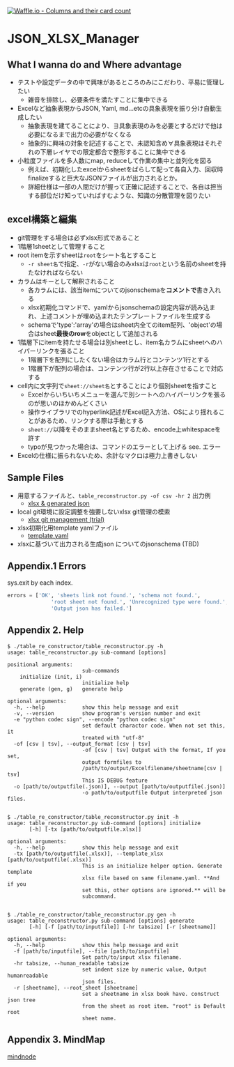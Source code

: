 [![Waffle.io - Columns and their card count](https://badge.waffle.io/setminami/TableReconstructor.png?columns=all)](https://waffle.io/setminami/TableReconstructor?utm_source=badge)

# JSON_XLSX_Manager
## What I wanna do and Where advantage
  - テストや設定データの中で興味があるところのみにこだわり、平易に管理したい
    - 雑音を排除し、必要条件を満たすことに集中できる
  - Excelなど抽象表現からJSON, Yaml, md...etcの具象表現を振り分け自動生成したい
    - 抽象表現を建てることにより、∃具象表現のみを必要とするだけで他は必要になるまで出力の必要がなくなる
    - 抽象的に興味の対象を記述することで、未認知含め∀具象表現はそれぞれの下層レイヤでの限定都合で整形することに集中できる
  - 小粒度ファイルを多人数にmap, reduceして作業の集中と並列化を図る
    - 例えば、初期化したexcelからsheetをばらして配って各自入力、回収時finalizeすると巨大なJSONファイルが出力されるとか。
    - 詳細仕様は一部の人間だけが握って正確に記述することで、各自は担当する部位だけ知っていればすむような、知識の分散管理を図りたい

## excel構築と編集
  - git管理をする場合は必ずxlsx形式であること
  - 1階層1sheetとして管理すること
  - root itemを示すsheetは`root`をシート名とすること
    - `-r sheet名`で指定、`-r`がない場合のみxlsxは`root`という名前のsheetを持たなければならない
  - カラムはキーとして解釈されること
    - 各カラムには、該当itemについてのjsonschemaを**コメントで**書き入れる
    - xlsx初期化コマンドで、yamlからjsonschemaの設定内容が読み込まれ、上述コメントが埋め込まれたテンプレートファイルを生成する
    - schemaで'type':'array'の場合はsheet内全てのitem配列、'object'の場合はsheet**最後のrow**をobjectとして追加される
  - 1階層下にitemを持たせる場合は別sheetとし、item名カラムにsheetへのハイパーリンクを張ること
    - 1階層下を配列にしたくない場合はカラム行とコンテンツ1行とする
    - 1階層下が配列の場合は、コンテンツ行が2行以上存在させることで対応する
  - cell内に文字列で`sheet://sheet名`とすることにより個別sheetを指すこと
    - Excelからいちいちメニューを選んで別シートへのハイパーリンクを張るのが思いのほかめんどくさい
    - 操作ライブラリでのhyperlink記述がExcel記入方法、OSにより揺れることがあるため、リンクする際は手動とする
    - `sheet://`以降をそのままsheet名とするため、encode上whitespaceを許す
    - typoが見つかった場合は、コマンドのエラーとして上げる see. エラー
  - Excelの仕様に振られないため、余計なマクロは極力上書きしない

## Sample Files
  - 用意するファイルと、`table_reconstructor.py -of csv -hr 2` 出力例
    - [xlsx & genarated json](https://github.com/setminami/TableReconstructor/tree/master/Samples)
  - local git環境に設定調整を強要しないxlsx git管理の模索
    - [xlsx git management (trial)](https://github.com/setminami/TableReconstructor/tree/master/output/cheatsheet.xlsx)
  - xlsx初期化用template yamlファイル
    - [template.yaml](https://github.com/setminami/TableReconstructor/blob/master/template.yaml)
  - xlsxに基づいて出力される生成json についてのjsonschema (TBD)

## Appendix.1 Errors
sys.exit by each index.

```python
errors = ['OK', 'sheets link not found.', 'schema not found.',
              'root sheet not found.', 'Unrecognized type were found.', 'Unknown accumulator!',
              'Output json has failed.']
```

## Appendix 2. Help
```
$ ./table_re_constructor/table_reconstructor.py -h
usage: table_reconstructor.py sub-command [options]

positional arguments:
                        sub-commands
    initialize (init, i)
                        initialize help
    generate (gen, g)   generate help

optional arguments:
  -h, --help            show this help message and exit
  -v, --version         show program's version number and exit
  -e "python codec sign", --encode "python codec sign"
                        set default charactor code. When not set this, it
                        treated with "utf-8"
  -of [csv | tsv], --output_format [csv | tsv]
                        -of [csv | tsv] Output with the format, If you set,
                        output formfiles to
                        /path/to/output/Excelfilename/sheetname[csv | tsv]
                        This IS DEBUG feature
  -o [path/to/outputfile(.json)], --output [path/to/outputfile(.json)]
                        -o path/to/outputfile Output interpreted json files.


$ ./table_re_constructor/table_reconstructor.py init -h
usage: table_reconstructor.py sub-command [options] initialize
       [-h] [-tx [path/to/outputfile.xlsx]]

optional arguments:
  -h, --help            show this help message and exit
  -tx [path/to/outputfile(.xlsx)], --template_xlsx [path/to/outputfile(.xlsx)]
                        This is an initialize helper option. Generate template
                        xlsx file based on same filename.yaml. **And if you
                        set this, other options are ignored.** will be
                        subcommand.


$ ./table_re_constructor/table_reconstructor.py gen -h
usage: table_reconstructor.py sub-command [options] generate
       [-h] [-f [path/to/inputfile]] [-hr tabsize] [-r [sheetname]]

optional arguments:
  -h, --help            show this help message and exit
  -f [path/to/inputfile], --file [path/to/inputfile]
                        Set path/to/input xlsx filename.
  -hr tabsize, --human_readable tabsize
                        set indent size by numeric value, Output humanreadable
                        json files.
  -r [sheetname], --root_sheet [sheetname]
                        set a sheetname in xlsx book have. construct json tree
                        from the sheet as root item. "root" is Default root
                        sheet name.
```

## Appendix 3. MindMap
[mindnode](https://my.mindnode.com/vWDYEyp9p7s2kFgCr4yzuVrokfimz3Cx2nvGR1Xg/em#97,31,-2)
